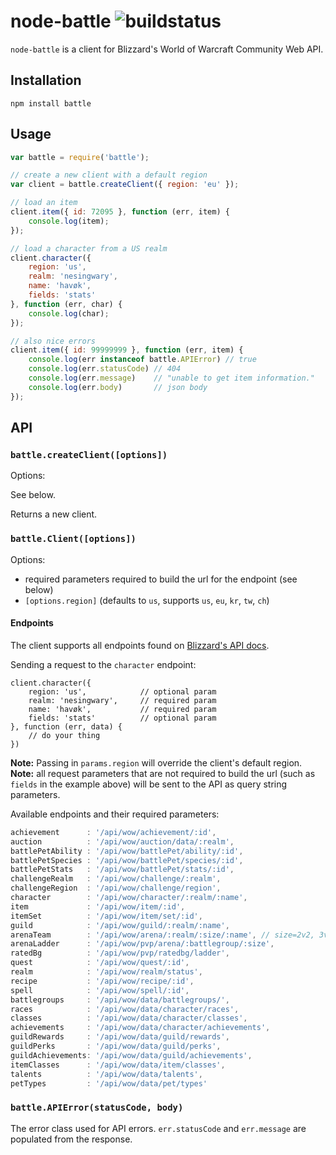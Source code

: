 # node-battle ![buildstatus](https://travis-ci.org/matomesc/node-battle.svg?branch=master)

`node-battle` is a client for Blizzard's World of Warcraft Community Web API.

## Installation

```
npm install battle
```

## Usage

```js
var battle = require('battle');

// create a new client with a default region
var client = battle.createClient({ region: 'eu' });

// load an item
client.item({ id: 72095 }, function (err, item) {
    console.log(item);
});

// load a character from a US realm
client.character({
    region: 'us',
    realm: 'nesingwary',
    name: 'havøk',
    fields: 'stats'
}, function (err, char) {
    console.log(char);
});

// also nice errors
client.item({ id: 99999999 }, function (err, item) {
    console.log(err instanceof battle.APIError) // true
    console.log(err.statusCode) // 404
    console.log(err.message)    // "unable to get item information."
    console.log(err.body)       // json body
});
```

## API

### `battle.createClient([options])`

Options:

See below.

Returns a new client.

### `battle.Client([options])`

Options:

- required parameters required to build the url for the endpoint (see below)
- `[options.region]` (defaults to `us`, supports `us`, `eu`, `kr`, `tw`, `ch`)

#### Endpoints

The client supports all endpoints found on [Blizzard's API docs](http://blizzard.github.io/api-wow-docs/).

Sending a request to the `character` endpoint:

```
client.character({
    region: 'us',            // optional param
    realm: 'nesingwary',     // required param
    name: 'havøk',           // required param
    fields: 'stats'          // optional param
}, function (err, data) {
    // do your thing
})
```
**Note:** Passing in `params.region` will override the client's default region.  
**Note:** all request parameters that are not required to build the url (such as `fields` in the example above) will be sent
to the API as query string parameters.

Available endpoints and their required parameters:

```js
achievement      : '/api/wow/achievement/:id',
auction          : '/api/wow/auction/data/:realm',
battlePetAbility : '/api/wow/battlePet/ability/:id',
battlePetSpecies : '/api/wow/battlePet/species/:id',
battlePetStats   : '/api/wow/battlePet/stats/:id',
challengeRealm   : '/api/wow/challenge/:realm',
challengeRegion  : '/api/wow/challenge/region',
character        : '/api/wow/character/:realm/:name',
item             : '/api/wow/item/:id',
itemSet          : '/api/wow/item/set/:id',
guild            : '/api/wow/guild/:realm/:name',
arenaTeam        : '/api/wow/arena/:realm/:size/:name', // size=2v2, 3v3, 5v5
arenaLadder      : '/api/wow/pvp/arena/:battlegroup/:size',
ratedBg          : '/api/wow/pvp/ratedbg/ladder',
quest            : '/api/wow/quest/:id',
realm            : '/api/wow/realm/status',
recipe           : '/api/wow/recipe/:id',
spell            : '/api/wow/spell/:id',
battlegroups     : '/api/wow/data/battlegroups/',
races            : '/api/wow/data/character/races',
classes          : '/api/wow/data/character/classes',
achievements     : '/api/wow/data/character/achievements',
guildRewards     : '/api/wow/data/guild/rewards',
guildPerks       : '/api/wow/data/guild/perks',
guildAchievements: '/api/wow/data/guild/achievements',
itemClasses      : '/api/wow/data/item/classes',
talents          : '/api/wow/data/talents',
petTypes         : '/api/wow/data/pet/types'
```

### `battle.APIError(statusCode, body)`

The error class used for API errors. `err.statusCode` and `err.message` are populated from the response.
